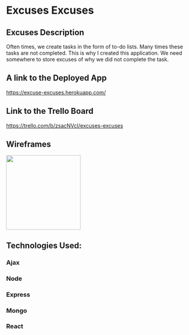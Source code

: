 # Excuses Excuses

## Excuses Description
Often times, we create tasks in the form of to-do lists. Many times these tasks are not completed. This is why I created this application. We need somewhere to store excuses of why we did not complete the task. 

## A link to the Deployed App
https://excuse-excuses.herokuapp.com/

## Link to the Trello Board
https://trello.com/b/zsacNVcI/excuses-excuses

## Wireframes
<img src="/src/images/wire.jpg" width=200>

## Technologies Used:
### Ajax
### Node
### Express
### Mongo
### React
